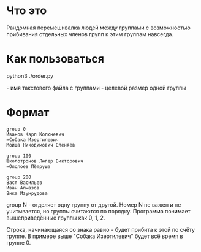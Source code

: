 # Что это
Рандомная перемешивалка людей между группами с возможностью прибивания отдельных членов групп к этим группам навсегда.

# Как пользоваться
python3 ./order.py <filename> <size>

<filename> - имя такстового файла с группами
<size> - целевой размер одной группы

# Формат <filename>
```
group 0
Иванов Карл Колюневич
=Собака Изергилевич
Мойша Никодимович Оленяев

group 100
Школотронов Люгер Викторович
=Ололоев Пётруша

group 200
Вася Васильев
Иван Алмазов
Вика Изумрудова
```

group N - отделяет одну группу от другой. Номер N не важен и не учитывается, но группы считаются по порядку. Программа понимает вышеприведённые группы как 0, 1, 2.

Строка, начинающаяся со знака равно `=` будет прибита к этой по счёту группе. В примере выше "Собака Изергилевич" будет всё время в группе 0.

